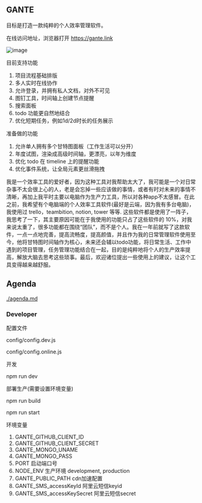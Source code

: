 ## GANTE

目标是打造一款纯粹的个人效率管理软件。

在线访问地址，浏览器打开 https://gante.link

![image](https://user-images.githubusercontent.com/9263655/219541219-dded8681-4e2c-4fab-addc-e543ff9d767c.png)

目前支持功能

1. 项目流程基础排版
2. 多人实时在线协作
3. 允许登录，并拥有私人文档，对外不可见
4. 图钉工具，时间轴上创建节点提醒
5. 搜索面板
6. todo 功能更自然地结合
7. 优化短期任务，例如1d/2d时长的任务展示

准备做的功能

1. 允许单人拥有多个甘特图面板（工作生活可以分开）
2. 年度试图，渲染成高级时间轴，更漂亮，以年为维度
3. 优化 todo 在 timeline 上的提醒功能
4. 优化事件系统，让全局元素更丝滑拖拽


我是一个效率工具的爱好者，因为这种工具对我帮助太大了，我可能是一个对日常杂事不太会很上心的人，老是会忘掉一些应该做的事情，或者有时对未来的事情不清晰，再加上我平时主要以电脑作为生产力工具，所以对各种app不太感冒。在此之前，我希望有个电脑端的个人效率工具软件(最好是云端，因为我有多台电脑)，我使用过 trello，teambition, notion, tower 等等. 这些软件都是使用了一阵子，我思考了一下，其主要原因可能在于我使用的功能只占了这些软件的 10%，对我来说太重了，很多功能都在围绕“团队”，而不是个人。我在一年前就写了这款软件，一点一点地完善，提高流畅度，提高颜值，并且作为我的日常管理软件使用至今，他将甘特图时间轴作为核心，未来还会辅以todo功能，将日常生活、工作中遇到的项目管理，任务管理功能结合在一起，目的是纯粹地将个人的生产效率提高，解放大脑去思考这些琐事。最后，欢迎诸位提出一些使用上的建议，让这个工具变得越来越舒服。

## Agenda

[./agenda.md](./agemda.md)

### Developer

配置文件

config/config.dev.js

config/config.online.js

开发

npm run dev


部署生产(需要设置环境变量)

npm run build

npm run start


环境变量

1. GANTE_GITHUB_CLIENT_ID
2. GANTE_GITHUB_CLIENT_SECRET
3. GANTE_MONGO_UNAME
4. GANTE_MONGO_PASS
5. PORT 启动端口号
6. NODE_ENV 生产环境 development, production
7. GANTE_PUBLIC_PATH cdn加速配置
8. GANTE_SMS_accessKeyId 阿里云短信keyid
9. GANTE_SMS_accessKeySecret 阿里云短信secret
